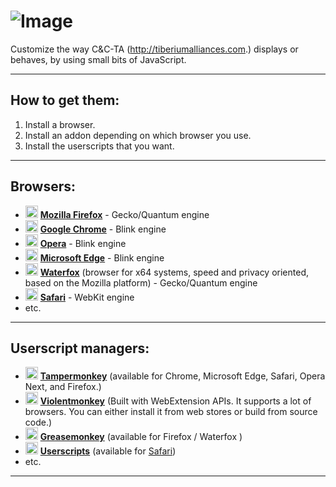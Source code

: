 # ![Image](https://media.contentapi.ea.com/content/dam/eacom/en-us/common/hero-cncta-logo.png)
Customize the way C&C-TA (http://tiberiumalliances.com.) displays or behaves, by using small bits of JavaScript.
***
## How to get them:
 1. Install a browser.
 2. Install an addon depending on which browser you use.
 3. Install the userscripts that you want.
***
## Browsers:
 - <img src="https://www.mozilla.org/media/protocol/img/logos/firefox/browser/logo.eb1324e44442.svg" height="20"/> [**Mozilla Firefox**](https://mozilla.org/firefox/all/) -  Gecko/Quantum engine
 - <img src="https://www.google.com/chrome/static/images/chrome-logo-m100.svg" height="20"/> [**Google Chrome**](https://www.google.com/chrome/) - Blink engine
 - <img src="https://cdn-production-opera-website.operacdn.com/staticfiles/assets/images/logo/logo-flat.724a32ec0873.svg" height="20"/> [**Opera**](https://www.opera.com/) - Blink engine
 - <img src="https://edgestatic.azureedge.net/shared/cms/lrs1c69a1j/section-images/2c3f3c46bd764335beec466a0acfde0e.png" height="20"/> [**Microsoft Edge**](https://www.microsoft.com/edge/) - Blink engine
 - <img src="https://www.waterfox.net/images/waterfox-icon.svg" height="20"/> [**Waterfox**](http://www.waterfoxproject.org/) (browser for x64 systems, speed and privacy oriented, based on the Mozilla platform) - Gecko/Quantum engine
 - <img src="https://support.apple.com/content/dam/edam/applecare/images/en_US/psp/psp_heroes/mini-hero-safari.png" height="20"/> [**Safari**](https://www.apple.com/safari/) - WebKit engine
 - etc.
***
## Userscript managers:
 - <img src="https://www.tampermonkey.net/images/ape.svg" height="20"/> [**Tampermonkey**](https://www.tampermonkey.net/) (available for Chrome, Microsoft Edge, Safari, Opera Next, and Firefox.)
 - <img src="https://violentmonkey.github.io/static/vm-6437e4e5a400c6eff1c23ead4d549b0a.png" height="20"/> [**Violentmonkey**](https://violentmonkey.github.io/) (Built with WebExtension APIs. It supports a lot of browsers. You can either install it from web stores or build from source code.)
 - <img src="https://addons.mozilla.org/user-media/addon_icons/0/748-64.png" height="20"/> [**Greasemonkey**](https://www.greasespot.net/) (available for Firefox / Waterfox )
 - <img src="https://is1-ssl.mzstatic.com/image/thumb/Purple126/v4/60/80/51/60805145-b1d7-ada7-774e-5baeb7055b15/AppIcon-85-220-4-2x.png/246x0w.webp" height="20"/> [**Userscripts**](https://github.com/quoid/userscripts) (available for [Safari](https://apps.apple.com/us/app/userscripts/id1463298887))
 - etc.
***
